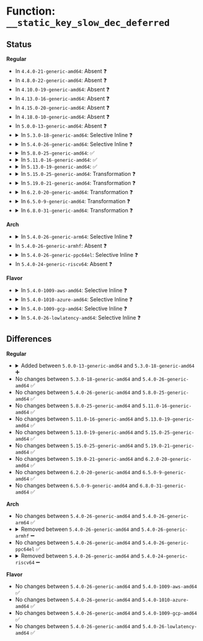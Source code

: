 # Function: <code>__static_key_slow_dec_deferred</code>

## Status
<b>Regular</b>
<ul>
<li>
In <code>4.4.0-21-generic-amd64</code>: Absent ❓
</li>
<li>
In <code>4.8.0-22-generic-amd64</code>: Absent ❓
</li>
<li>
In <code>4.10.0-19-generic-amd64</code>: Absent ❓
</li>
<li>
In <code>4.13.0-16-generic-amd64</code>: Absent ❓
</li>
<li>
In <code>4.15.0-20-generic-amd64</code>: Absent ❓
</li>
<li>
In <code>4.18.0-10-generic-amd64</code>: Absent ❓
</li>
<li>
In <code>5.0.0-13-generic-amd64</code>: Absent ❓
</li>
<li>
<details>
<summary>In <code>5.3.0-18-generic-amd64</code>: Selective Inline ❓</summary>

```c
void __static_key_slow_dec_deferred(struct static_key * key, struct delayed_work * work, long unsigned int timeout)
```

```json
{
  "name": "__static_key_slow_dec_deferred",
  "collision_type": "Unique Global",
  "inline_type": "Selective",
  "funcs": [
    {
      "addr": 18446744071581012800,
      "name": "__static_key_slow_dec_deferred",
      "external": true,
      "loc": "kernel/jump_label.c:280",
      "file": "kernel/jump_label.c",
      "inline": "not declared, inlined",
      "caller_inline": [],
      "caller_func": [
        "net/ipv4/tcp_input.c:clean_acked_data_disable",
        "net/ipv6/ip6_flowlabel.c:fl_free"
      ]
    }
  ],
  "symbols": [
    {
      "addr": 18446744071581012800,
      "name": "__static_key_slow_dec_deferred",
      "section": ".text",
      "bind": "STB_GLOBAL",
      "size": 102
    }
  ]
}
```
</details>
</li>
<li>
<details>
<summary>In <code>5.4.0-26-generic-amd64</code>: Selective Inline ❓</summary>

```c
void __static_key_slow_dec_deferred(struct static_key * key, struct delayed_work * work, long unsigned int timeout)
```

```json
{
  "name": "__static_key_slow_dec_deferred",
  "collision_type": "Unique Global",
  "inline_type": "Selective",
  "funcs": [
    {
      "addr": 18446744071581068816,
      "name": "__static_key_slow_dec_deferred",
      "external": true,
      "loc": "kernel/jump_label.c:280",
      "file": "kernel/jump_label.c",
      "inline": "not declared, inlined",
      "caller_inline": [],
      "caller_func": [
        "net/ipv4/tcp_input.c:clean_acked_data_disable",
        "net/ipv6/ip6_flowlabel.c:fl_free"
      ]
    }
  ],
  "symbols": [
    {
      "addr": 18446744071581068816,
      "name": "__static_key_slow_dec_deferred",
      "section": ".text",
      "bind": "STB_GLOBAL",
      "size": 102
    }
  ]
}
```
</details>
</li>
<li>
<details>
<summary>In <code>5.8.0-25-generic-amd64</code>: ✅</summary>

```c
void __static_key_slow_dec_deferred(struct static_key * key, struct delayed_work * work, long unsigned int timeout)
```

```json
{
  "name": "__static_key_slow_dec_deferred",
  "collision_type": "Unique Global",
  "inline_type": "No",
  "funcs": [
    {
      "addr": 18446744071581248400,
      "name": "__static_key_slow_dec_deferred",
      "external": true,
      "loc": "kernel/jump_label.c:280",
      "file": "kernel/jump_label.c",
      "inline": "seen, unknown",
      "caller_inline": [],
      "caller_func": [
        "net/ipv4/tcp_input.c:clean_acked_data_disable",
        "net/ipv6/ip6_flowlabel.c:ip6_flowlabel_net_exit",
        "net/ipv6/ip6_flowlabel.c:ipv6_flowlabel_opt",
        "net/ipv6/ip6_flowlabel.c:ipv6_flowlabel_opt",
        "net/ipv6/ip6_flowlabel.c:ip6_fl_gc"
      ]
    }
  ],
  "symbols": [
    {
      "addr": 18446744071581248400,
      "name": "__static_key_slow_dec_deferred",
      "section": ".text",
      "bind": "STB_GLOBAL",
      "size": 102
    }
  ]
}
```
</details>
</li>
<li>
<details>
<summary>In <code>5.11.0-16-generic-amd64</code>: ✅</summary>

```c
void __static_key_slow_dec_deferred(struct static_key * key, struct delayed_work * work, long unsigned int timeout)
```

```json
{
  "name": "__static_key_slow_dec_deferred",
  "collision_type": "Unique Global",
  "inline_type": "No",
  "funcs": [
    {
      "addr": 18446744071581291216,
      "name": "__static_key_slow_dec_deferred",
      "external": true,
      "loc": "kernel/jump_label.c:280",
      "file": "kernel/jump_label.c",
      "inline": "seen, unknown",
      "caller_inline": [],
      "caller_func": [
        "net/ipv4/tcp_input.c:clean_acked_data_disable",
        "net/ipv6/ip6_flowlabel.c:ip6_flowlabel_net_exit",
        "net/ipv6/ip6_flowlabel.c:ipv6_flowlabel_get",
        "net/ipv6/ip6_flowlabel.c:ipv6_flowlabel_get",
        "net/ipv6/ip6_flowlabel.c:ip6_fl_gc"
      ]
    }
  ],
  "symbols": [
    {
      "addr": 18446744071581291216,
      "name": "__static_key_slow_dec_deferred",
      "section": ".text",
      "bind": "STB_GLOBAL",
      "size": 102
    }
  ]
}
```
</details>
</li>
<li>
<details>
<summary>In <code>5.13.0-19-generic-amd64</code>: ✅</summary>

```c
void __static_key_slow_dec_deferred(struct static_key * key, struct delayed_work * work, long unsigned int timeout)
```

```json
{
  "name": "__static_key_slow_dec_deferred",
  "collision_type": "Unique Global",
  "inline_type": "No",
  "funcs": [
    {
      "addr": 18446744071581308880,
      "name": "__static_key_slow_dec_deferred",
      "external": true,
      "loc": "kernel/jump_label.c:280",
      "file": "kernel/jump_label.c",
      "inline": "seen, unknown",
      "caller_inline": [],
      "caller_func": [
        "net/ipv4/tcp_input.c:clean_acked_data_disable",
        "net/ipv6/ip6_flowlabel.c:ip6_flowlabel_net_exit",
        "net/ipv6/ip6_flowlabel.c:ipv6_flowlabel_get",
        "net/ipv6/ip6_flowlabel.c:ipv6_flowlabel_get",
        "net/ipv6/ip6_flowlabel.c:ip6_fl_gc"
      ]
    }
  ],
  "symbols": [
    {
      "addr": 18446744071581308880,
      "name": "__static_key_slow_dec_deferred",
      "section": ".text",
      "bind": "STB_GLOBAL",
      "size": 102
    }
  ]
}
```
</details>
</li>
<li>
<details>
<summary>In <code>5.15.0-25-generic-amd64</code>: Transformation ❓</summary>

```c
void __static_key_slow_dec_deferred(struct static_key * key, struct delayed_work * work, long unsigned int timeout)
```

```json
{
  "name": "__static_key_slow_dec_deferred",
  "collision_type": "Unique Global",
  "inline_type": "No",
  "funcs": [
    {
      "addr": 0,
      "name": "__static_key_slow_dec_deferred",
      "external": true,
      "loc": "kernel/jump_label.c:280",
      "file": "kernel/jump_label.c",
      "inline": "seen, unknown",
      "caller_inline": [],
      "caller_func": [
        "net/ipv4/tcp_input.c:clean_acked_data_disable",
        "net/ipv6/ip6_flowlabel.c:ip6_flowlabel_net_exit",
        "net/ipv6/ip6_flowlabel.c:ipv6_flowlabel_get",
        "net/ipv6/ip6_flowlabel.c:ipv6_flowlabel_get",
        "net/ipv6/ip6_flowlabel.c:ip6_fl_gc"
      ]
    }
  ],
  "symbols": [
    {
      "addr": 18446744071592188931,
      "name": "__static_key_slow_dec_deferred.cold",
      "section": ".text",
      "bind": "STB_LOCAL",
      "size": 20
    },
    {
      "addr": 18446744071581553936,
      "name": "__static_key_slow_dec_deferred",
      "section": ".text",
      "bind": "STB_GLOBAL",
      "size": 116
    }
  ]
}
```
</details>
</li>
<li>
<details>
<summary>In <code>5.19.0-21-generic-amd64</code>: Transformation ❓</summary>

```c
void __static_key_slow_dec_deferred(struct static_key * key, struct delayed_work * work, long unsigned int timeout)
```

```json
{
  "name": "__static_key_slow_dec_deferred",
  "collision_type": "Unique Global",
  "inline_type": "No",
  "funcs": [
    {
      "addr": 0,
      "name": "__static_key_slow_dec_deferred",
      "external": true,
      "loc": "kernel/jump_label.c:280",
      "file": "kernel/jump_label.c",
      "inline": "seen, unknown",
      "caller_inline": [],
      "caller_func": [
        "net/ipv4/tcp_input.c:clean_acked_data_disable",
        "net/ipv6/ip6_flowlabel.c:ip6_flowlabel_net_exit",
        "net/ipv6/ip6_flowlabel.c:ipv6_flowlabel_get",
        "net/ipv6/ip6_flowlabel.c:ipv6_flowlabel_get",
        "net/ipv6/ip6_flowlabel.c:ip6_fl_gc"
      ]
    }
  ],
  "symbols": [
    {
      "addr": 18446744071593964031,
      "name": "__static_key_slow_dec_deferred.cold",
      "section": ".text",
      "bind": "STB_LOCAL",
      "size": 21
    },
    {
      "addr": 18446744071581905664,
      "name": "__static_key_slow_dec_deferred",
      "section": ".text",
      "bind": "STB_GLOBAL",
      "size": 133
    }
  ]
}
```
</details>
</li>
<li>
<details>
<summary>In <code>6.2.0-20-generic-amd64</code>: Transformation ❓</summary>

```c
void __static_key_slow_dec_deferred(struct static_key * key, struct delayed_work * work, long unsigned int timeout)
```

```json
{
  "name": "__static_key_slow_dec_deferred",
  "collision_type": "Unique Global",
  "inline_type": "No",
  "funcs": [
    {
      "addr": 0,
      "name": "__static_key_slow_dec_deferred",
      "external": true,
      "loc": "kernel/jump_label.c:308",
      "file": "kernel/jump_label.c",
      "inline": "seen, unknown",
      "caller_inline": [],
      "caller_func": [
        "net/ipv4/tcp_input.c:clean_acked_data_disable",
        "net/ipv4/tcp_ipv4.c:tcp_v4_destroy_sock",
        "net/ipv6/ip6_flowlabel.c:ip6_flowlabel_net_exit",
        "net/ipv6/ip6_flowlabel.c:ipv6_flowlabel_get",
        "net/ipv6/ip6_flowlabel.c:ipv6_flowlabel_get",
        "net/ipv6/ip6_flowlabel.c:ip6_fl_gc"
      ]
    }
  ],
  "symbols": [
    {
      "addr": 18446744071596023677,
      "name": "__static_key_slow_dec_deferred.cold",
      "section": ".text",
      "bind": "STB_LOCAL",
      "size": 21
    },
    {
      "addr": 18446744071582340016,
      "name": "__static_key_slow_dec_deferred",
      "section": ".text",
      "bind": "STB_GLOBAL",
      "size": 133
    }
  ]
}
```
</details>
</li>
<li>
<details>
<summary>In <code>6.5.0-9-generic-amd64</code>: Transformation ❓</summary>

```c
void __static_key_slow_dec_deferred(struct static_key * key, struct delayed_work * work, long unsigned int timeout)
```

```json
{
  "name": "__static_key_slow_dec_deferred",
  "collision_type": "Unique Global",
  "inline_type": "No",
  "funcs": [
    {
      "addr": 0,
      "name": "__static_key_slow_dec_deferred",
      "external": true,
      "loc": "kernel/jump_label.c:308",
      "file": "kernel/jump_label.c",
      "inline": "seen, unknown",
      "caller_inline": [],
      "caller_func": [
        "net/ipv4/tcp_input.c:clean_acked_data_disable",
        "net/ipv4/tcp_ipv4.c:tcp_v4_destroy_sock",
        "net/ipv6/ip6_flowlabel.c:ip6_flowlabel_net_exit",
        "net/ipv6/ip6_flowlabel.c:ipv6_flowlabel_get",
        "net/ipv6/ip6_flowlabel.c:ipv6_flowlabel_get",
        "net/ipv6/ip6_flowlabel.c:ip6_fl_gc"
      ]
    }
  ],
  "symbols": [
    {
      "addr": 18446744071596545963,
      "name": "__static_key_slow_dec_deferred.cold",
      "section": ".text",
      "bind": "STB_LOCAL",
      "size": 21
    },
    {
      "addr": 18446744071582541984,
      "name": "__static_key_slow_dec_deferred",
      "section": ".text",
      "bind": "STB_GLOBAL",
      "size": 133
    }
  ]
}
```
</details>
</li>
<li>
<details>
<summary>In <code>6.8.0-31-generic-amd64</code>: Transformation ❓</summary>

```c
void __static_key_slow_dec_deferred(struct static_key * key, struct delayed_work * work, long unsigned int timeout)
```

```json
{
  "name": "__static_key_slow_dec_deferred",
  "collision_type": "Unique Global",
  "inline_type": "No",
  "funcs": [
    {
      "addr": 0,
      "name": "__static_key_slow_dec_deferred",
      "external": true,
      "loc": "kernel/jump_label.c:308",
      "file": "kernel/jump_label.c",
      "inline": "seen, unknown",
      "caller_inline": [],
      "caller_func": [
        "net/ipv4/tcp_input.c:clean_acked_data_disable",
        "net/ipv4/tcp_ipv4.c:tcp_md5sig_info_free_rcu",
        "net/ipv4/tcp_minisocks.c:tcp_md5_twsk_free_rcu",
        "net/ipv4/tcp_ao.c:tcp_ao_destroy_sock",
        "net/ipv6/ip6_flowlabel.c:ip6_flowlabel_net_exit",
        "net/ipv6/ip6_flowlabel.c:ipv6_flowlabel_get",
        "net/ipv6/ip6_flowlabel.c:ipv6_flowlabel_get",
        "net/ipv6/ip6_flowlabel.c:ip6_fl_gc"
      ]
    }
  ],
  "symbols": [
    {
      "addr": 18446744071597449742,
      "name": "__static_key_slow_dec_deferred.cold",
      "section": ".text",
      "bind": "STB_LOCAL",
      "size": 21
    },
    {
      "addr": 18446744071582711136,
      "name": "__static_key_slow_dec_deferred",
      "section": ".text",
      "bind": "STB_GLOBAL",
      "size": 133
    }
  ]
}
```
</details>
</li>
</ul>
<b>Arch</b>
<ul>
<li>
<details>
<summary>In <code>5.4.0-26-generic-arm64</code>: Selective Inline ❓</summary>

```c
void __static_key_slow_dec_deferred(struct static_key * key, struct delayed_work * work, long unsigned int timeout)
```

```json
{
  "name": "__static_key_slow_dec_deferred",
  "collision_type": "Unique Global",
  "inline_type": "Selective",
  "funcs": [
    {
      "addr": 18446603336492429736,
      "name": "__static_key_slow_dec_deferred",
      "external": true,
      "loc": "kernel/jump_label.c:280",
      "file": "kernel/jump_label.c",
      "inline": "not declared, inlined",
      "caller_inline": [],
      "caller_func": [
        "net/ipv4/tcp_input.c:clean_acked_data_disable",
        "net/ipv6/ip6_flowlabel.c:fl_free"
      ]
    }
  ],
  "symbols": [
    {
      "addr": 18446603336492429736,
      "name": "__static_key_slow_dec_deferred",
      "section": ".text",
      "bind": "STB_GLOBAL",
      "size": 140
    }
  ]
}
```
</details>
</li>
<li>
In <code>5.4.0-26-generic-armhf</code>: Absent ❓
</li>
<li>
<details>
<summary>In <code>5.4.0-26-generic-ppc64el</code>: Selective Inline ❓</summary>

```c
void __static_key_slow_dec_deferred(struct static_key * key, struct delayed_work * work, long unsigned int timeout)
```

```json
{
  "name": "__static_key_slow_dec_deferred",
  "collision_type": "Unique Global",
  "inline_type": "Selective",
  "funcs": [
    {
      "addr": 13835058055285697856,
      "name": "__static_key_slow_dec_deferred",
      "external": true,
      "loc": "kernel/jump_label.c:280",
      "file": "kernel/jump_label.c",
      "inline": "not declared, inlined",
      "caller_inline": [],
      "caller_func": [
        "net/ipv4/tcp_input.c:clean_acked_data_disable",
        "net/ipv6/ip6_flowlabel.c:fl_free"
      ]
    }
  ],
  "symbols": [
    {
      "addr": 13835058055285697856,
      "name": "__static_key_slow_dec_deferred",
      "section": ".text",
      "bind": "STB_GLOBAL",
      "size": 196
    }
  ]
}
```
</details>
</li>
<li>
In <code>5.4.0-24-generic-riscv64</code>: Absent ❓
</li>
</ul>
<b>Flavor</b>
<ul>
<li>
<details>
<summary>In <code>5.4.0-1009-aws-amd64</code>: Selective Inline ❓</summary>

```c
void __static_key_slow_dec_deferred(struct static_key * key, struct delayed_work * work, long unsigned int timeout)
```

```json
{
  "name": "__static_key_slow_dec_deferred",
  "collision_type": "Unique Global",
  "inline_type": "Selective",
  "funcs": [
    {
      "addr": 18446744071581037664,
      "name": "__static_key_slow_dec_deferred",
      "external": true,
      "loc": "kernel/jump_label.c:280",
      "file": "kernel/jump_label.c",
      "inline": "not declared, inlined",
      "caller_inline": [],
      "caller_func": [
        "net/ipv4/tcp_input.c:clean_acked_data_disable",
        "net/ipv6/ip6_flowlabel.c:fl_free"
      ]
    }
  ],
  "symbols": [
    {
      "addr": 18446744071581037664,
      "name": "__static_key_slow_dec_deferred",
      "section": ".text",
      "bind": "STB_GLOBAL",
      "size": 102
    }
  ]
}
```
</details>
</li>
<li>
<details>
<summary>In <code>5.4.0-1010-azure-amd64</code>: Selective Inline ❓</summary>

```c
void __static_key_slow_dec_deferred(struct static_key * key, struct delayed_work * work, long unsigned int timeout)
```

```json
{
  "name": "__static_key_slow_dec_deferred",
  "collision_type": "Unique Global",
  "inline_type": "Selective",
  "funcs": [
    {
      "addr": 18446744071580983744,
      "name": "__static_key_slow_dec_deferred",
      "external": true,
      "loc": "kernel/jump_label.c:280",
      "file": "kernel/jump_label.c",
      "inline": "not declared, inlined",
      "caller_inline": [],
      "caller_func": [
        "net/ipv4/tcp_input.c:clean_acked_data_disable",
        "net/ipv6/ip6_flowlabel.c:fl_free"
      ]
    }
  ],
  "symbols": [
    {
      "addr": 18446744071580983744,
      "name": "__static_key_slow_dec_deferred",
      "section": ".text",
      "bind": "STB_GLOBAL",
      "size": 102
    }
  ]
}
```
</details>
</li>
<li>
<details>
<summary>In <code>5.4.0-1009-gcp-amd64</code>: Selective Inline ❓</summary>

```c
void __static_key_slow_dec_deferred(struct static_key * key, struct delayed_work * work, long unsigned int timeout)
```

```json
{
  "name": "__static_key_slow_dec_deferred",
  "collision_type": "Unique Global",
  "inline_type": "Selective",
  "funcs": [
    {
      "addr": 18446744071581028864,
      "name": "__static_key_slow_dec_deferred",
      "external": true,
      "loc": "kernel/jump_label.c:280",
      "file": "kernel/jump_label.c",
      "inline": "not declared, inlined",
      "caller_inline": [],
      "caller_func": [
        "net/ipv4/tcp_input.c:clean_acked_data_disable",
        "net/ipv6/ip6_flowlabel.c:fl_free"
      ]
    }
  ],
  "symbols": [
    {
      "addr": 18446744071581028864,
      "name": "__static_key_slow_dec_deferred",
      "section": ".text",
      "bind": "STB_GLOBAL",
      "size": 102
    }
  ]
}
```
</details>
</li>
<li>
<details>
<summary>In <code>5.4.0-26-lowlatency-amd64</code>: Selective Inline ❓</summary>

```c
void __static_key_slow_dec_deferred(struct static_key * key, struct delayed_work * work, long unsigned int timeout)
```

```json
{
  "name": "__static_key_slow_dec_deferred",
  "collision_type": "Unique Global",
  "inline_type": "Selective",
  "funcs": [
    {
      "addr": 18446744071581090288,
      "name": "__static_key_slow_dec_deferred",
      "external": true,
      "loc": "kernel/jump_label.c:280",
      "file": "kernel/jump_label.c",
      "inline": "not declared, inlined",
      "caller_inline": [],
      "caller_func": [
        "net/ipv4/tcp_input.c:clean_acked_data_disable",
        "net/ipv6/ip6_flowlabel.c:fl_free"
      ]
    }
  ],
  "symbols": [
    {
      "addr": 18446744071581090288,
      "name": "__static_key_slow_dec_deferred",
      "section": ".text",
      "bind": "STB_GLOBAL",
      "size": 102
    }
  ]
}
```
</details>
</li>
</ul>

## Differences
<b>Regular</b>
<ul>
<li>
<details>
<summary>Added between <code>5.0.0-13-generic-amd64</code> and <code>5.3.0-18-generic-amd64</code> ➕</summary>

```c
void __static_key_slow_dec_deferred(struct static_key * key, struct delayed_work * work, long unsigned int timeout)
```
</details>
</li>
<li>
No changes between <code>5.3.0-18-generic-amd64</code> and <code>5.4.0-26-generic-amd64</code> ✅
</li>
<li>
No changes between <code>5.4.0-26-generic-amd64</code> and <code>5.8.0-25-generic-amd64</code> ✅
</li>
<li>
No changes between <code>5.8.0-25-generic-amd64</code> and <code>5.11.0-16-generic-amd64</code> ✅
</li>
<li>
No changes between <code>5.11.0-16-generic-amd64</code> and <code>5.13.0-19-generic-amd64</code> ✅
</li>
<li>
No changes between <code>5.13.0-19-generic-amd64</code> and <code>5.15.0-25-generic-amd64</code> ✅
</li>
<li>
No changes between <code>5.15.0-25-generic-amd64</code> and <code>5.19.0-21-generic-amd64</code> ✅
</li>
<li>
No changes between <code>5.19.0-21-generic-amd64</code> and <code>6.2.0-20-generic-amd64</code> ✅
</li>
<li>
No changes between <code>6.2.0-20-generic-amd64</code> and <code>6.5.0-9-generic-amd64</code> ✅
</li>
<li>
No changes between <code>6.5.0-9-generic-amd64</code> and <code>6.8.0-31-generic-amd64</code> ✅
</li>
</ul>
<b>Arch</b>
<ul>
<li>
No changes between <code>5.4.0-26-generic-amd64</code> and <code>5.4.0-26-generic-arm64</code> ✅
</li>
<li>
<details>
<summary>Removed between <code>5.4.0-26-generic-amd64</code> and <code>5.4.0-26-generic-armhf</code> ➖</summary>

```c
void __static_key_slow_dec_deferred(struct static_key * key, struct delayed_work * work, long unsigned int timeout)
```
</details>
</li>
<li>
No changes between <code>5.4.0-26-generic-amd64</code> and <code>5.4.0-26-generic-ppc64el</code> ✅
</li>
<li>
<details>
<summary>Removed between <code>5.4.0-26-generic-amd64</code> and <code>5.4.0-24-generic-riscv64</code> ➖</summary>

```c
void __static_key_slow_dec_deferred(struct static_key * key, struct delayed_work * work, long unsigned int timeout)
```
</details>
</li>
</ul>
<b>Flavor</b>
<ul>
<li>
No changes between <code>5.4.0-26-generic-amd64</code> and <code>5.4.0-1009-aws-amd64</code> ✅
</li>
<li>
No changes between <code>5.4.0-26-generic-amd64</code> and <code>5.4.0-1010-azure-amd64</code> ✅
</li>
<li>
No changes between <code>5.4.0-26-generic-amd64</code> and <code>5.4.0-1009-gcp-amd64</code> ✅
</li>
<li>
No changes between <code>5.4.0-26-generic-amd64</code> and <code>5.4.0-26-lowlatency-amd64</code> ✅
</li>
</ul>

